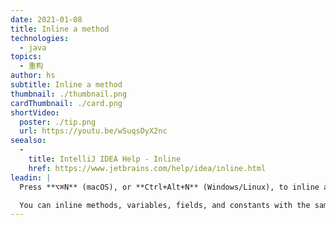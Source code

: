 ```yaml
---
date: 2021-01-08
title: Inline a method
technologies:
  - java
topics:
  - 重构
author: hs
subtitle: Inline a method
thumbnail: ./thumbnail.png
cardThumbnail: ./card.png
shortVideo:
  poster: ./tip.png
  url: https://youtu.be/wSuqsDyX2nc
seealso:
  - 
    title: IntelliJ IDEA Help - Inline
    href: https://www.jetbrains.com/help/idea/inline.html
leadin: |
  Press **⌥⌘N** (macOS), or **Ctrl+Alt+N** (Windows/Linux), to inline a method.

  You can inline methods, variables, fields, and constants with the same shortcut.
---
```


